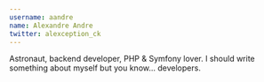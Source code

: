 ```yaml
---
username: aandre
name: Alexandre Andre
twitter: alexception_ck
---
```

Astronaut, backend developer, PHP & Symfony lover. I should write something about myself but you know... developers.
